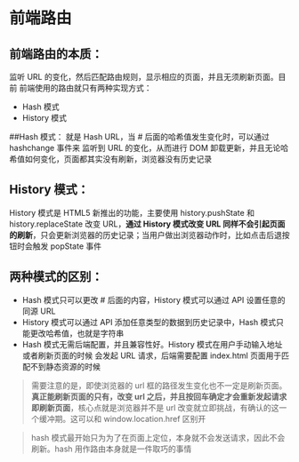 # 前端路由

## 前端路由的本质：

监听 URL 的变化，然后匹配路由规则，显示相应的页面，并且无须刷新页面。目前 前端使用的路由就只有两种实现方式：

- Hash 模式
- History 模式

##Hash 模式：
就是 Hash URL，当 # 后面的哈希值发生变化时，可以通过 hashchange 事件来 监听到 URL 的变化，从而进行 DOM 卸载更新，并且无论哈希值如何变化，页面都其实没有刷新，浏览器没有历史记录

## History 模式：

History 模式是 HTML5 新推出的功能，主要使用 history.pushState 和 history.replaceState 改变 URL，**通过 History 模式改变 URL 同样不会引起页面的刷新**，只会更新浏览器的历史记录；当用户做出浏览器动作时，比如点击后退按钮时会触发 popState 事件

## 两种模式的区别：

- Hash 模式只可以更改 # 后面的内容，History 模式可以通过 API 设置任意的同源 URL
- History 模式可以通过 API 添加任意类型的数据到历史记录中，Hash 模式只能更改哈希值，也就是字符串
- Hash 模式无需后端配置，并且兼容性好。History 模式在用户手动输入地址或者刷新页面的时候 会发起 URL 请求，后端需要配置 index.html 页面用于匹配不到静态资源的时候

> 需要注意的是，即使浏览器的 url 框的路径发生变化也不一定是刷新页面。**真正能刷新页面的只有，改变 url 之后，并且按回车确定才会重新发起请求即刷新页面**，核心点就是浏览器并不是 url 改变就立即挑战，有确认的这一个缓冲期。这可以和 window.location.href 区别开

> hash 模式最开始只为为了在页面上定位，本身就不会发送请求，因此不会刷新。hash 用作路由本身就是一件取巧的事情
